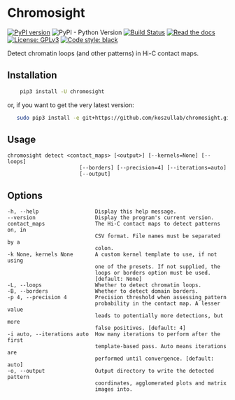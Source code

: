 # Chromosight

[![PyPI version](https://badge.fury.io/py/chromovision.svg)](https://badge.fury.io/py/chromovision)
![PyPI - Python Version](https://img.shields.io/pypi/pyversions/chromovision.svg)
[![Build Status](https://travis-ci.org/koszullab/chromovision.svg?branch=master)](https://travis-ci.org/koszullab/chromovision)
[![Read the docs](https://readthedocs.org/projects/chromovision/badge)](https://chromovision.readthedocs.io)
[![License: GPLv3](https://img.shields.io/badge/License-GPL%203-0298c3.svg)](https://opensource.org/licenses/GPL-3.0)
[![Code style: black](https://img.shields.io/badge/code%20style-black-000000.svg)](https://github.com/ambv/black)

Detect chromatin loops (and other patterns) in Hi-C contact maps.

## Installation

```sh
    pip3 install -U chromosight
```

or, if you want to get the very latest version:

```sh
   sudo pip3 install -e git+https://github.com/koszullab/chromosight.git@master#egg=chromosight
```

## Usage

    chromosight detect <contact_maps> [<output>] [--kernels=None] [--loops]
                           [--borders] [--precision=4] [--iterations=auto]
                           [--output]

## Options

    -h, --help                  Display this help message.
    --version                   Display the program's current version.
    contact_maps                The Hi-C contact maps to detect patterns on, in
                                CSV format. File names must be separated by a
                                colon.
    -k None, kernels None       A custom kernel template to use, if not using
                                one of the presets. If not supplied, the
                                loops or borders option must be used.
                                [default: None]
    -L, --loops                 Whether to detect chromatin loops.
    -B, --borders               Whether to detect domain borders.
    -p 4, --precision 4         Precision threshold when assessing pattern
                                probability in the contact map. A lesser value
                                leads to potentially more detections, but more
                                false positives. [default: 4]
    -i auto, --iterations auto  How many iterations to perform after the first
                                template-based pass. Auto means iterations are
                                performed until convergence. [default: auto]
    -o, --output                Output directory to write the detected pattern
                                coordinates, agglomerated plots and matrix
                                images into.
